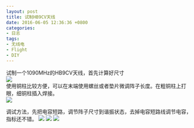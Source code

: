 ```yaml
---
layout: post
title: 试制HB9CV天线
date: 2016-06-05 12:36:36 +0800
categories:
- 日志
tags:
- 无线电
- Flight
- DIY
---
```


试制一个1090MHz的HB9CV天线，首先计算好尺寸    
![](https://github.com/bh3nvn/bh3nvn.github.io/raw/master/image/2016/2016-06-05-01.jpg)    
使用铜柱比较方便，可以在末端使用螺丝或者垫片微调阵子长度。在粗铜柱上打眼，细铜柱插入焊接。        
![](https://github.com/bh3nvn/bh3nvn.github.io/raw/master/image/2016/2016-06-05-02.jpg)    

调试方法，先把电容短路，调节阵子尺寸到谐振状态，去掉电容短路线调节电容，指标还不错。 
![](https://github.com/bh3nvn/bh3nvn.github.io/raw/master/image/2016/2016-06-05-03.png)
![](https://github.com/bh3nvn/bh3nvn.github.io/raw/master/image/2016/2016-06-05-04.png)
![](https://github.com/bh3nvn/bh3nvn.github.io/raw/master/image/2016/2016-06-05-05.png)


